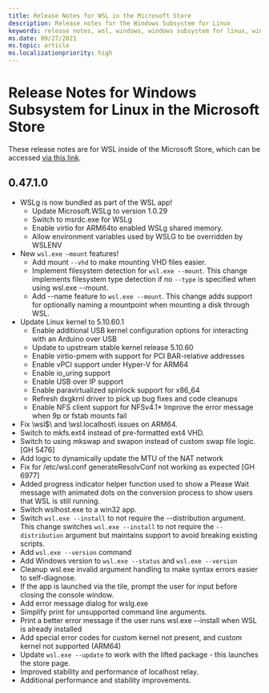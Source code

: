 ```yaml
---
title: Release Notes for WSL in the Microsoft Store
description: Release notes for the Windows Subsystem for Linux
keywords: release notes, wsl, windows, windows subsystem for linux, windowssubsystem, ubuntu, kernel
ms.date: 09/27/2021
ms.topic: article
ms.localizationpriority: high
---
```


# Release Notes for Windows Subsystem for Linux in the Microsoft Store

These release notes are for WSL inside of the Microsoft Store, which can be accessed [via this link](https://aka.ms/wslstorepage).

## 0.47.1.0 

* WSLg is now bundled as part of the WSL app! 
    * Update Microsoft.WSLg to version 1.0.29 
    * Switch to msrdc.exe for WSLg 
    * Enable virtio for ARM64to enabled WSLg shared memory. 
    * Allow environment variables used by WSLG to be overridden by WSLENV 
* New `wsl.exe –mount` features! 
    * Add mount `--vhd` to make mounting VHD files easier. 
    * Implement filesystem detection for `wsl.exe --mount`. This change implements filesystem type detection if no `--type` is specified when using wsl.exe --mount. 
    * Add --name feature to `wsl.exe --mount`. This change adds support for optionally naming a mountpoint when mounting a disk through WSL. 
* Update Linux kernel to 5.10.60.1 
    * Enable additional USB kernel configuration options for interacting with an Arduino over USB 
    * Update to upstream stable kernel release 5.10.60 
    * Enable virtio-pmem with support for PCI BAR-relative addresses 
    * Enable vPCI support under Hyper-V for ARM64 
    * Enable io_uring support 
    * Enable USB over IP support 
    * Enable paravirtualized spinlock support for x86_64 
    * Refresh dxgkrnl driver to pick up bug fixes and code cleanups 
    * Enable NFS client support for NFSv4.1* Improve the error message when 9p or fstab mounts fail 
* Fix \\wsl$\ and \\wsl.localhost\ issues on ARM64. 
* Switch to mkfs.ext4 instead of pre-formatted ext4 VHD. 
* Switch to using mkswap and swapon instead of custom swap file logic. [GH 5476] 
* Add logic to dynamically update the MTU of the NAT network 
* Fix for /etc/wsl.conf generateResolvConf not working as expected [GH 6977] 
* Added progress indicator helper function used to show a Please Wait message with animated dots on the conversion process to show users that WSL is still running. 
* Switch wslhost.exe to a win32 app. 
* Switch `wsl.exe --install` to not require the --distribution argument. This change switches `wsl.exe --install` to not require the `--distribution` argument but maintains support to avoid breaking existing scripts. 
* Add `wsl.exe --version` command 
* Add Windows version to `wsl.exe --status` and `wsl.exe --version` 
* Cleanup wsl.exe invalid argument handling to make syntax errors easier to self-diagnose. 
* If the app is launched via the tile, prompt the user for input before closing the console window. 
* Add error message dialog for wslg.exe 
* Simplify print for unsupported command line arguments. 
* Print a better error message if the user runs wsl.exe --install when WSL is already installed 
* Add special error codes for custom kernel not present, and custom kernel not supported (ARM64) 
* Update `wsl.exe --update` to work with the lifted package - this launches the store page. 
* Improved stability and performance of localhost relay. 
* Additional performance and stability improvements. 

 